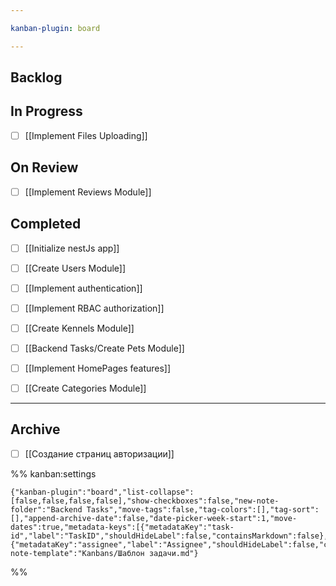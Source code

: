 ```yaml
---

kanban-plugin: board

---
```


## Backlog



## In Progress

- [ ] [[Implement Files Uploading]]


## On Review

- [ ] [[Implement Reviews Module]]


## Completed

- [ ] [[Initialize nestJs app]]
- [ ] [[Create Users Module]]
- [ ] [[Implement authentication]]
- [ ] [[Implement RBAC authorization]]
- [ ] [[Create Kennels Module]]
- [ ] [[Backend Tasks/Create Pets Module]]
- [ ] [[Implement HomePages features]]
- [ ] [[Create Categories Module]]


***

## Archive

- [ ] [[Создание страниц авторизации]]

%% kanban:settings
```
{"kanban-plugin":"board","list-collapse":[false,false,false,false],"show-checkboxes":false,"new-note-folder":"Backend Tasks","move-tags":false,"tag-colors":[],"tag-sort":[],"append-archive-date":false,"date-picker-week-start":1,"move-dates":true,"metadata-keys":[{"metadataKey":"task-id","label":"TaskID","shouldHideLabel":false,"containsMarkdown":false},{"metadataKey":"assignee","label":"Assignee","shouldHideLabel":false,"containsMarkdown":false}],"new-note-template":"Kanbans/Шаблон задачи.md"}
```
%%